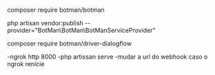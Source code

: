 composer require botman/botman

php artisan vendor:publish --provider="BotMan\BotMan\BotManServiceProvider"

composer require botman/driver-dialogflow

-ngrok http 8000 
-php artissan serve 
-mudar a url do webhook caso o  ngrok renicie 

